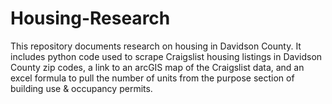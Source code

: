 # Housing-Research
This repository documents research on housing in Davidson County. It includes python code used to scrape Craigslist housing listings in Davidson County zip codes, a link to an arcGIS map of the Craigslist data, and an excel formula to pull the number of units from the purpose section of building use &amp; occupancy permits.
